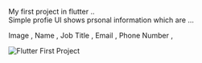 My first project in flutter ..                    
Simple profie UI shows prsonal information which are ...

Image ,
Name ,
Job Title ,
Email ,
Phone Number ,

![Flutter First Project](https://user-images.githubusercontent.com/84217620/205077710-b3c6f2b1-61bf-423a-b19d-bd3580a93bb8.jpg)
